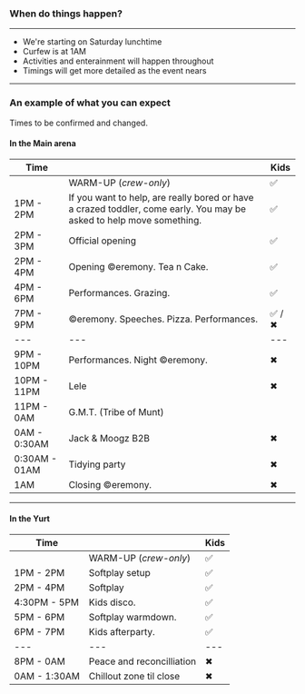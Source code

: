 ### When do things happen?

---

* We're starting on Saturday lunchtime
* Curfew is at 1AM
* Activities and enterainment will happen throughout
* Timings will get more detailed as the event nears

---

### An example of what you can expect

Times to be confirmed and changed.
#### In the Main arena
| Time     |   | Kids |
| --- | --- | --- |
|  | WARM-UP (*crew-only*) | ✅ |
| 1PM - 2PM | If you want to help, are really bored or have a crazed toddler, come early. You may be asked to help move something. | ✅ |
| 2PM - 3PM | Official opening | ✅ |
| 2PM - 4PM | Opening ©eremony. Tea n Cake. | ✅ |
| 4PM - 6PM | Performances. Grazing. | ✅ |
| 7PM - 9PM | ©eremony. Speeches. Pizza. Performances.| ✅  / ✖  |
| --- | --- | --- |
| 9PM - 10PM | Performances. Night ©eremony. |  ✖  |
| 10PM - 11PM | Lele |  ✖  |
| 11PM - 0AM | G.M.T. (Tribe of Munt) |
| 0AM - 0:30AM | Jack & Moogz B2B |  ✖  |
| 0:30AM - 01AM | Tidying party |  ✖  |
| 1AM | Closing ©eremony. |  ✖  |
---
#### In the Yurt
| Time     |   | Kids |
| --- | --- | --- |
|  | WARM-UP (*crew-only*) | ✅ |
| 1PM - 2PM | Softplay setup | ✅ |
| 2PM - 4PM | Softplay | ✅ |
| 4:30PM - 5PM | Kids disco. | ✅ |
| 5PM - 6PM | Softplay warmdown. | ✅ |
| 6PM - 7PM | Kids afterparty.| ✅  |
| --- | --- | --- |
| 8PM - 0AM | Peace and reconcilliation |  ✖  |
| 0AM - 1:30AM | Chillout zone til close |  ✖  |

